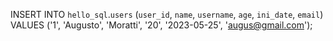 INSERT INTO `hello_sql`.`users` (`user_id`, `name`, `username`, `age`, `ini_date`, `email`) VALUES ('1', 'Augusto', 'Moratti', '20', '2023-05-25', 'augus@gmail.com');